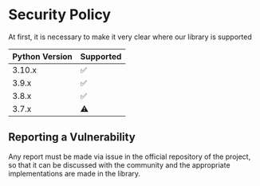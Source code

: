 # Security Policy

At first, it is necessary to make it very clear where our library is supported

| Python Version | Supported          |
| -------------- | ------------------ |
| 3.10.x         | :white_check_mark: |
| 3.9.x          | :white_check_mark: |
| 3.8.x          | :white_check_mark: |
| 3.7.x          | :warning:          |

## Reporting a Vulnerability

Any report must be made via issue in the official repository of the project, so that it can be discussed with the community and the appropriate implementations are made in the library.
